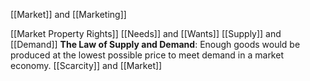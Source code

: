 [[Market]]   and [[Marketing]]

[[Market Property Rights]]
[[Needs]] and [[Wants]]
[[Supply]] and [[Demand]]  **The Law of Supply and Demand**: Enough goods would be produced at the lowest possible price to meet demand in a market economy.
[[Scarcity]]  and [[Market]]
